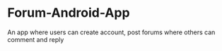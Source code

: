 # Forum-Android-App
An app where users can create account, post forums where others can comment and reply
